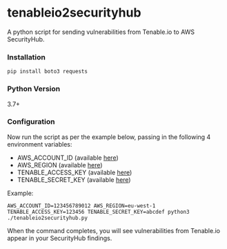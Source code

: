 # tenableio2securityhub
A python script for sending vulnerabilities from Tenable.io to AWS SecurityHub.

### Installation
```
pip install boto3 requests
```

### Python Version
3.7+

### Configuration

Now run the script as per the example below, passing in the following 4 environment variables:

* AWS_ACCOUNT_ID (available [here](https://docs.aws.amazon.com/IAM/latest/UserGuide/console_account-alias.html#FindingYourAWSId))
* AWS_REGION (available [here](https://docs.aws.amazon.com/AmazonRDS/latest/UserGuide/Concepts.RegionsAndAvailabilityZones.html))
* TENABLE_ACCESS_KEY (available [here](https://cloud.tenable.com/api#/authorization))
* TENABLE_SECRET_KEY (available [here](https://cloud.tenable.com/api#/authorization))

Example:

```
AWS_ACCOUNT_ID=123456789012 AWS_REGION=eu-west-1 TENABLE_ACCESS_KEY=123456 TENABLE_SECRET_KEY=abcdef python3 ./tenableio2securityhub.py
```

When the command completes, you will see vulnerabilities from Tenable.io appear in your SecurityHub findings.
